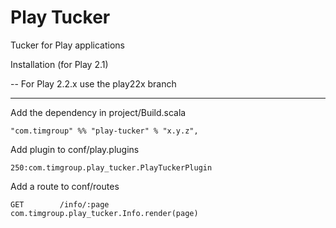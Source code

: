 Play Tucker
===========

Tucker for Play applications



Installation (for Play 2.1)

-- For Play 2.2.x use the play22x branch

------------

Add the dependency in project/Build.scala

    "com.timgroup" %% "play-tucker" % "x.y.z",

Add plugin to conf/play.plugins

    250:com.timgroup.play_tucker.PlayTuckerPlugin

Add a route to conf/routes

    GET        /info/:page        com.timgroup.play_tucker.Info.render(page)
